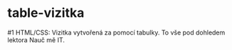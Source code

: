 # table-vizitka
#1 HTML/CSS: Vizitka vytvořená za pomocí tabulky. To vše pod dohledem lektora Nauč mě IT.
